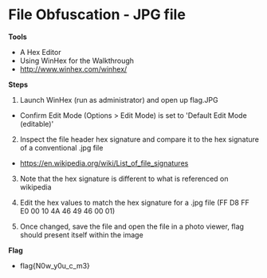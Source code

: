 # File Obfuscation - JPG file

**Tools**
- A Hex Editor
 - Using WinHex for the Walkthrough
 - http://www.winhex.com/winhex/

**Steps**
1. Launch WinHex (run as administrator) and open up flag.JPG
 - Confirm Edit Mode (Options > Edit Mode) is set to 'Default Edit Mode (editable)'

2. Inspect the file header hex signature and compare it to the hex signature of a conventional .jpg file
 -  https://en.wikipedia.org/wiki/List_of_file_signatures

3. Note that the hex signature is different to what is referenced on wikipedia

4. Edit the hex values to match the hex signature for a .jpg file (FF D8 FF E0 00 10 4A 46 49 46 00 01)

5. Once changed, save the file and open the file in a photo viewer, flag should present itself within the image


**Flag**
- flag{N0w_y0u_c_m3}
